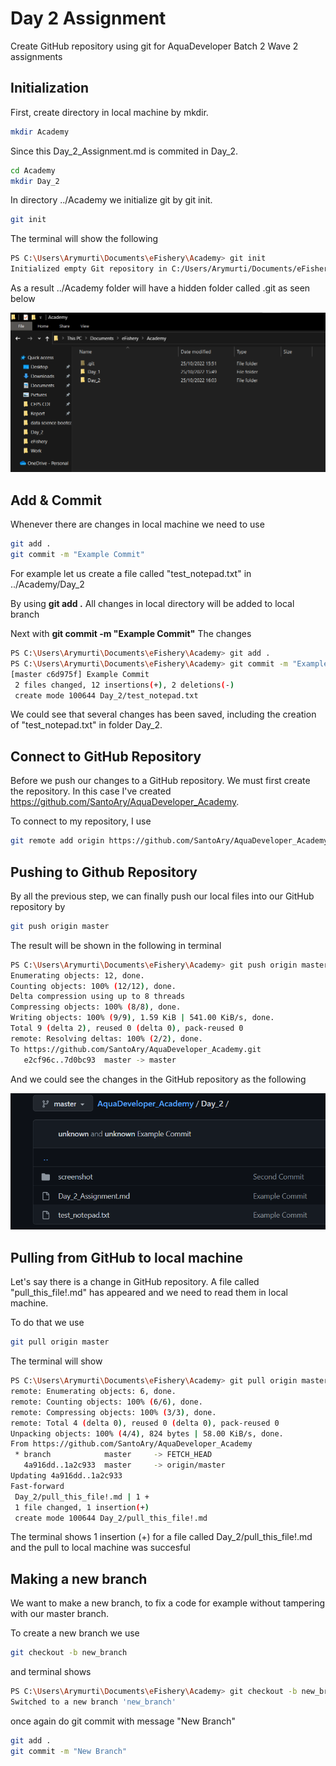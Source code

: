 # Day 2 Assignment
Create GitHub repository using git for AquaDeveloper Batch 2 Wave 2 assignments

## Initialization
First, create directory in local machine by mkdir.

```bash
mkdir Academy
```

Since this Day_2_Assignment.md is commited in Day_2.

```bash
cd Academy
mkdir Day_2
```
In directory ../Academy we initialize git by git init.

```bash
git init
```
The terminal will show the following

```bash
PS C:\Users\Arymurti\Documents\eFishery\Academy> git init
Initialized empty Git repository in C:/Users/Arymurti/Documents/eFishery/Academy/.git/
```

As a result ../Academy folder will have a hidden folder called .git as seen below

![alt text](screenshot/git_init.png "git init succesful")

## Add & Commit
Whenever there are changes in local machine we need to use

```bash
git add .
git commit -m "Example Commit"
```
For example let us create a file called "test_notepad.txt" in ../Academy/Day_2 

By using **git add .** All changes in local directory will be added to local branch 

Next with **git commit -m "Example Commit"** The changes

```bash
PS C:\Users\Arymurti\Documents\eFishery\Academy> git add .
PS C:\Users\Arymurti\Documents\eFishery\Academy> git commit -m "Example Commit"
[master c6d975f] Example Commit
 2 files changed, 12 insertions(+), 2 deletions(-)
 create mode 100644 Day_2/test_notepad.txt   
```
We could see that several changes has been saved, including the creation of "test_notepad.txt" in folder Day_2.

## Connect to GitHub Repository

Before we push our changes to a GitHub repository. We must first create the repository. In this case I've created https://github.com/SantoAry/AquaDeveloper_Academy.

To connect to my repository, I use

```bash
git remote add origin https://github.com/SantoAry/AquaDeveloper_Academy.git  
```

## Pushing to Github Repository

By all the previous step, we can finally push our local files into our GitHub repository by

```bash
git push origin master
```
The result will be shown in the following in terminal

```bash
PS C:\Users\Arymurti\Documents\eFishery\Academy> git push origin master
Enumerating objects: 12, done.
Counting objects: 100% (12/12), done.
Delta compression using up to 8 threads
Compressing objects: 100% (8/8), done.
Writing objects: 100% (9/9), 1.59 KiB | 541.00 KiB/s, done.
Total 9 (delta 2), reused 0 (delta 0), pack-reused 0
remote: Resolving deltas: 100% (2/2), done.
To https://github.com/SantoAry/AquaDeveloper_Academy.git
   e2cf96c..7d0bc93  master -> master
```
And we could see the changes in the GitHub repository as the following

![alt text](screenshot/test_notepad_commit.png "Push to GitHub repository succesful")

## Pulling from GitHub to local machine

Let's say there is a change in GitHub repository. A file called "pull_this_file!.md" has appeared and we need to read them in local machine.

To do that we use

```bash
git pull origin master
```

The terminal will show

```bash
PS C:\Users\Arymurti\Documents\eFishery\Academy> git pull origin master      
remote: Enumerating objects: 6, done.
remote: Counting objects: 100% (6/6), done.
remote: Compressing objects: 100% (3/3), done.
remote: Total 4 (delta 0), reused 0 (delta 0), pack-reused 0
Unpacking objects: 100% (4/4), 824 bytes | 58.00 KiB/s, done.
From https://github.com/SantoAry/AquaDeveloper_Academy
 * branch            master     -> FETCH_HEAD
   4a916dd..1a2c933  master     -> origin/master
Updating 4a916dd..1a2c933
Fast-forward
 Day_2/pull_this_file!.md | 1 +
 1 file changed, 1 insertion(+)
 create mode 100644 Day_2/pull_this_file!.md
 ```
The terminal shows 1 insertion (+) for a file called Day_2/pull_this_file!.md and the pull to local machine was succesful

## Making a new branch

We want to make a new branch, to fix a code for example without tampering with our master branch.

To create a new branch we use

```bash
git checkout -b new_branch
```
and terminal shows

```bash
PS C:\Users\Arymurti\Documents\eFishery\Academy> git checkout -b new_branch  
Switched to a new branch 'new_branch'
```

once again do git commit with message "New Branch"

```bash
git add .
git commit -m "New Branch"
```
